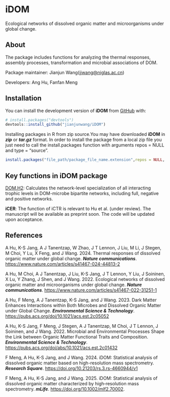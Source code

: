 
<!-- README.md is generated from README.Rmd. Please edit that file -->

# iDOM

Ecological networks of dissolved organic matter and microorganisms under
global change.

## About

The package includes functions for analyzing the thermal responses, assembly processes, transformation and microbial associations of DOM.

Package maintainer: Jianjun Wang(<jjwang@niglas.ac.cn>)

Developers: Ang Hu, Fanfan
Meng

## Installation

You can install the development version of **iDOM** from
[GitHub](https://github.com/) with:

``` r
# install.packages("devtools")
devtools::install_github("jianjunwang/iDOM")
```

Installing packages in R from zip source.You may have downloaded
**iDOM** in ***zip*** or ***tar.gz*** format. In order to install the
package from a local zip file you just need to call the install.packages
function with arguments repos = NULL and type = “source”.

``` r
install.packages("file_path/package_file_name.extension",repos = NULL, type = "source")
```

## Key functions in iDOM package

[DOM.H2](https://doi.org/10.1101/2021.08.12.456177): Calculates the
network-level specialization of all interacting trophic levels in
DOM-microbe bipartite networks, including full, negative and positive
networks.

**iCER**: The function of iCTR is relevant to Hu et al. (under review). The manuscript will be available as preprint soon. The code will be updated upon acceptance.

## References

A Hu, K-S Jang, A J Tanentzap, W Zhao, J T Lennon, J Liu, M Li, J
Stegen, M Choi, Y Lu, X Feng, and J Wang. 2024. Thermal responses of
dissolved organic matter under global change. ***Nature
communications***. <https://www.nature.com/articles/s41467-024-44813-2>

A Hu, M Choi, A J Tanentzap, J Liu, K-S Jang, J T Lennon, Y Liu, J
Soininen, X Lu, Y Zhang, J Shen, and J Wang. 2022. Ecological networks
of dissolved organic matter and microorganisms under global change.
***Nature communications***.
<https://www.nature.com/articles/s41467-022-31251-1>

A Hu, F Meng, A J Tanentzap, K-S Jang, and J Wang. 2023. Dark Matter
Enhances Interactions within Both Microbes and Dissolved Organic Matter
under Global Change. ***Environmental Science & Technology***.
<https://pubs.acs.org/doi/10.1021/acs.est.2c05052>

A Hu, K-S Jang, F Meng, J Stegen, A J Tanentzap, M Choi, J T Lennon, J
Soininen, and J Wang. 2022. Microbial and Environmental Processes Shape
the Link between Organic Matter Functional Traits and Composition.
***Environmental Science & Technology***.
<https://pubs.acs.org/doi/abs/10.1021/acs.est.2c01432>

F Meng, A Hu, K-S Jang, and J Wang. 2024. iDOM: Statistical analysis of
dissolved organic matter based on high-resolution mass spectrometry.
***Research Square***. <https://doi.org/10.21203/rs.3.rs-4660944/v1>

F Meng, A Hu, K-S Jang, and J Wang. 2025. iDOM: Statistical analysis of 
dissolved organic matter characterized by high‐resolution mass spectrometry. 
***mLife***. <https://doi.org/10.1002/mlf2.70002>.

